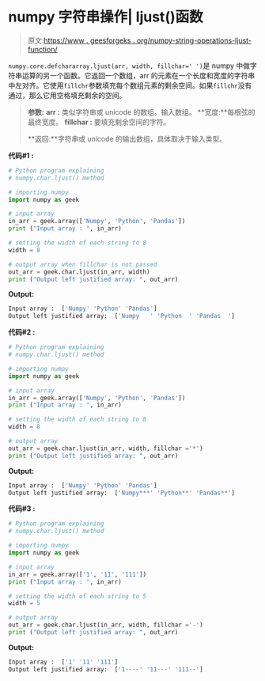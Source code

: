 # numpy 字符串操作| ljust()函数

> 原文:[https://www . geesforgeks . org/numpy-string-operations-ljust-function/](https://www.geeksforgeeks.org/numpy-string-operations-ljust-function/)

`numpy.core.defchararray.ljust(arr, width, fillchar=' ')`是 numpy 中做字符串运算的另一个函数。它返回一个数组，arr 的元素在一个长度和宽度的字符串中左对齐。它使用`fillchr`参数填充每个数组元素的剩余空间。如果`fillchr`没有通过，那么它用空格填充剩余的空间。

> **参数:**
> **arr :** 类似字符串或 unicode 的数组。输入数组。
> **宽度:**每根弦的最终宽度。
> **fillchar :** 要填充剩余空间的字符。
> 
> **返回:**字符串或 unicode 的输出数组，具体取决于输入类型。

**代码#1 :**

```py
# Python program explaining
# numpy.char.ljust() method 

# importing numpy 
import numpy as geek

# input array  
in_arr = geek.array(['Numpy', 'Python', 'Pandas'])
print ("Input array : ", in_arr) 

# setting the width of each string to 8
width = 8

# output array when fillchar is not passed
out_arr = geek.char.ljust(in_arr, width)
print ("Output left justified array: ", out_arr) 
```

**Output:**

```py
Input array :  ['Numpy' 'Python' 'Pandas']
Output left justified array:  ['Numpy   ' 'Python  ' 'Pandas  ']

```

**代码#2 :**

```py
# Python program explaining
# numpy.char.ljust() method 

# importing numpy 
import numpy as geek

# input array  
in_arr = geek.array(['Numpy', 'Python', 'Pandas'])
print ("Input array : ", in_arr) 

# setting the width of each string to 8
width = 8

# output array 
out_arr = geek.char.ljust(in_arr, width, fillchar ='*')
print ("Output left justified array: ", out_arr) 
```

**Output:**

```py
Input array :  ['Numpy' 'Python' 'Pandas']
Output left justified array:  ['Numpy***' 'Python**' 'Pandas**']

```

**代码#3 :**

```py
# Python program explaining
# numpy.char.ljust() method 

# importing numpy 
import numpy as geek

# input array  
in_arr = geek.array(['1', '11', '111'])
print ("Input array : ", in_arr)

# setting the width of each string to 5
width = 5

# output array
out_arr = geek.char.ljust(in_arr, width, fillchar ='-')
print ("Output left justified array: ", out_arr) 
```

**Output:**

```py
Input array :  ['1' '11' '111']
Output left justified array:  ['1----' '11---' '111--']

```